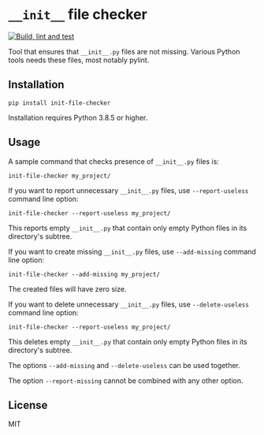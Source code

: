 # `__init__` file checker

[![Build, lint and test](https://github.com/DavidPal/init-file-checker/actions/workflows/build.yaml/badge.svg)](https://github.com/DavidPal/init-file-checker/actions/workflows/build.yaml)

Tool that ensures that `__init__.py` files are not missing. Various Python tools needs these files, most notably pylint.

## Installation

```shell
pip install init-file-checker
```

Installation requires Python 3.8.5 or higher.

## Usage

A sample command that checks presence of `__init__.py` files is:
```shell
init-file-checker my_project/
```

If you want to report unnecessary `__init__.py` files, use `--report-useless` command line option:
```shell
init-file-checker --report-useless my_project/
```
This reports empty `__init__.py` that contain only empty Python files in its directory's subtree.

If you want to create missing `__init__.py` files, use `--add-missing` command line option:
```shell
init-file-checker --add-missing my_project/
```
The created files will have zero size.

If you want to delete unnecessary `__init__.py` files, use `--delete-useless` command line option:
```shell
init-file-checker --report-useless my_project/
```
This deletes empty `__init__.py` that contain only empty Python files in its directory's subtree.

The options `--add-missing` and `--delete-useless` can be used together.

The option `--report-missing` cannot be combined with any other option.

## License

MIT
